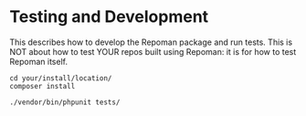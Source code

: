 # Testing and Development

This describes how to develop the Repoman package and run tests.  This is NOT about how to test YOUR repos built 
using Repoman: it is for how to test Repoman itself.


```
cd your/install/location/
composer install
```

```
./vendor/bin/phpunit tests/
```